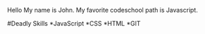 Hello My name is John.
My favorite codeschool path is Javascript.

#Deadly Skills
*JavaScript
*CSS
*HTML
*GIT
